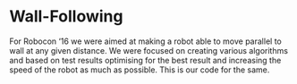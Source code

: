 # Wall-Following
For Robocon ‘16 we were aimed at making a robot able to move parallel to wall at any given distance. We were focused on creating various algorithms and based on test results optimising for the best result and increasing the speed of the robot as much as possible.
This is our code for the same.
